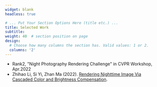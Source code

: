 ```yaml
---
widget: blank
headless: true

# ... Put Your Section Options Here (title etc.) ...
title: Selected Work
subtitle:
weight: 40  # section position on page
design:
  # Choose how many columns the section has. Valid values: 1 or 2.
  columns: '2'
---
```


- Rank2, "Night Photography Rendering Challenge" in CVPR Workshop, Apr.2022
- Zhihao Li, Si Yi, Zhan Ma (2022). [Rendering Nighttime Image Via Cascaded Color and Brightness Compensation](https://njuvision.github.io/CBUnet/).
 